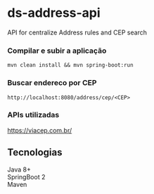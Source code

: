 # ds-address-api
API for centralize Address rules and CEP search 

### Compilar e subir a aplicação
`mvn clean install && mvn spring-boot:run`

### Buscar endereco por CEP
`http://localhost:8080/address/cep/<CEP>`

### APIs utilizadas
https://viacep.com.br/

## Tecnologias
Java 8+ <br>
SpringBoot 2<br>
Maven<br>
